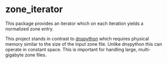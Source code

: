 # zone_iterator 

This package provides an iterator which on each iteration yields a normalized
zone entry.

This project stands in contrast to [dnspython][1] which requires physical
memory similar to the size of the input zone file. Unlike dnspython this can
operate in constant space. This is important for handling large, multi-gigabyte
zone files.

[1]: http://www.dnspython.org/
